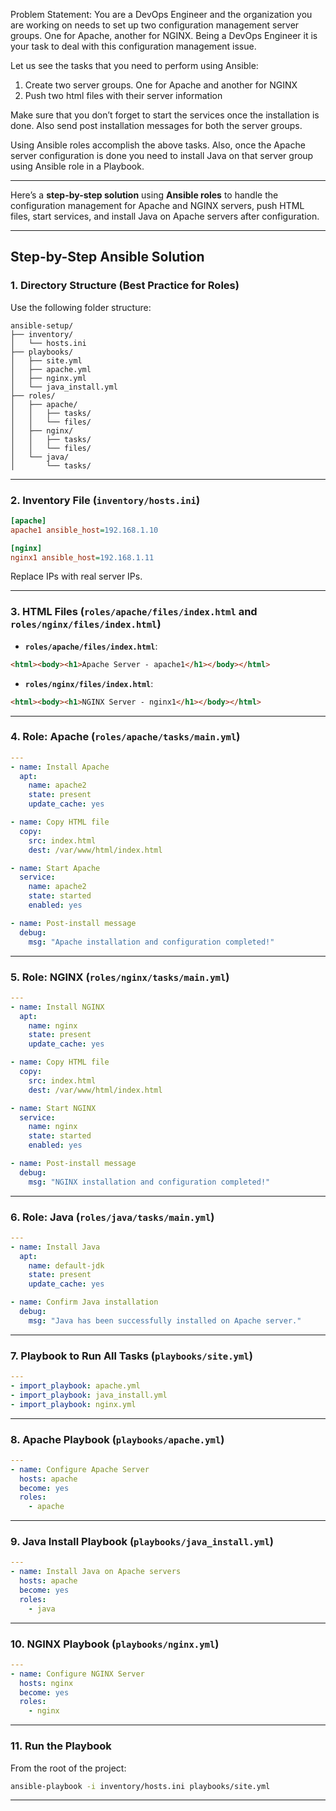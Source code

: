  Problem Statement:
You are a DevOps Engineer and the organization you are working on needs to  set up two configuration management server groups. One for Apache, another  for NGINX. Being a DevOps Engineer it is your task to deal with this 
 configuration management issue.
 
Let us see the tasks that you need to perform using Ansible:
 1. Create two server groups. One for Apache and another for NGINX
 2. Push two html files with their server information
 
Make sure that you don’t forget to start the services once the installation is done.  Also send post installation messages for both the server groups. 
 
Using Ansible roles accomplish the above tasks. Also, once the Apache server  configuration is done you need to install Java on that server group using Ansible  role in a Playbook. 

---

Here’s a **step-by-step solution** using **Ansible roles** to handle the configuration management for Apache and NGINX servers, push HTML files, start services, and install Java on Apache servers after configuration.

---

## **Step-by-Step Ansible Solution**

### **1. Directory Structure (Best Practice for Roles)**

Use the following folder structure:

```
ansible-setup/
├── inventory/
│   └── hosts.ini
├── playbooks/
│   ├── site.yml
│   ├── apache.yml
│   ├── nginx.yml
│   └── java_install.yml
├── roles/
│   ├── apache/
│   │   ├── tasks/
│   │   └── files/
│   ├── nginx/
│   │   ├── tasks/
│   │   └── files/
│   └── java/
│       └── tasks/
```

---

### **2. Inventory File (`inventory/hosts.ini`)**

```ini
[apache]
apache1 ansible_host=192.168.1.10

[nginx]
nginx1 ansible_host=192.168.1.11
```

Replace IPs with real server IPs.

---

### **3. HTML Files (`roles/apache/files/index.html` and `roles/nginx/files/index.html`)**

- **`roles/apache/files/index.html`**:
```html
<html><body><h1>Apache Server - apache1</h1></body></html>
```

- **`roles/nginx/files/index.html`**:
```html
<html><body><h1>NGINX Server - nginx1</h1></body></html>
```

---

### **4. Role: Apache (`roles/apache/tasks/main.yml`)**

```yaml
---
- name: Install Apache
  apt:
    name: apache2
    state: present
    update_cache: yes

- name: Copy HTML file
  copy:
    src: index.html
    dest: /var/www/html/index.html

- name: Start Apache
  service:
    name: apache2
    state: started
    enabled: yes

- name: Post-install message
  debug:
    msg: "Apache installation and configuration completed!"
```

---

### **5. Role: NGINX (`roles/nginx/tasks/main.yml`)**

```yaml
---
- name: Install NGINX
  apt:
    name: nginx
    state: present
    update_cache: yes

- name: Copy HTML file
  copy:
    src: index.html
    dest: /var/www/html/index.html

- name: Start NGINX
  service:
    name: nginx
    state: started
    enabled: yes

- name: Post-install message
  debug:
    msg: "NGINX installation and configuration completed!"
```

---

### **6. Role: Java (`roles/java/tasks/main.yml`)**

```yaml
---
- name: Install Java
  apt:
    name: default-jdk
    state: present
    update_cache: yes

- name: Confirm Java installation
  debug:
    msg: "Java has been successfully installed on Apache server."
```

---

### **7. Playbook to Run All Tasks (`playbooks/site.yml`)**

```yaml
---
- import_playbook: apache.yml
- import_playbook: java_install.yml
- import_playbook: nginx.yml
```

---

### **8. Apache Playbook (`playbooks/apache.yml`)**

```yaml
---
- name: Configure Apache Server
  hosts: apache
  become: yes
  roles:
    - apache
```

---

### **9. Java Install Playbook (`playbooks/java_install.yml`)**

```yaml
---
- name: Install Java on Apache servers
  hosts: apache
  become: yes
  roles:
    - java
```

---

### **10. NGINX Playbook (`playbooks/nginx.yml`)**

```yaml
---
- name: Configure NGINX Server
  hosts: nginx
  become: yes
  roles:
    - nginx
```

---

### **11. Run the Playbook**

From the root of the project:

```bash
ansible-playbook -i inventory/hosts.ini playbooks/site.yml
```

---


